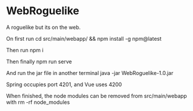 # WebRoguelike

A roguelike but its on the web.

On first run
cd src/main/webapp/ && npm install -g npm@latest 

Then run 
npm i

Then finally 
npm run serve

And run the jar file in another terminal 
java -jar WebRoguelike-1.0.jar

Spring occupies port 4201, and Vue uses 4200


When finished, the node modules can be removed from src/main/webapp with
rm -rf node_modules